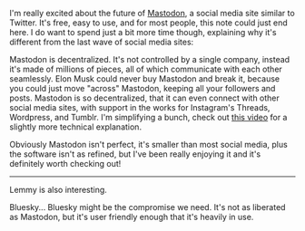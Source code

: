 I'm really excited about the future of [Mastodon](https://joinmastodon.org/), a social media site similar to Twitter. It's free, easy to use, and for most people, this note could just end here. I do want to spend just a bit more time though, explaining why it's different from the last wave of social media sites:

Mastodon is decentralized. It's not controlled by a single company, instead it's made of millions of pieces, all of which communicate with each other seamlessly. Elon Musk could never buy Mastodon and break it, because you could just move "across" Mastodon, keeping all your followers and posts. Mastodon is so decentralized, that it can even connect with other social media sites, with support in the works for Instagram's Threads, Wordpress, and Tumblr. I'm simplifying a bunch, check out [this video](https://youtu.be/S57uhCQBEk0?si=QFosLoW4AJrVAITR) for a slightly more technical explanation.

Obviously Mastodon isn't perfect, it's smaller than most social media, plus the software isn't as refined, but I've been really enjoying it and it's definitely worth checking out!

---------------

Lemmy is also interesting.

Bluesky... Bluesky might be the compromise we need. It's not as liberated as Mastodon, but it's user friendly enough that it's heavily in use.
